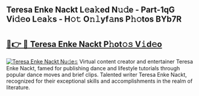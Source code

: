 ## Teresa Enke Nackt L𝚎a𝚔ed N𝚞𝚍e - Part-1qG Vi𝚍𝚎o L𝚎a𝚔s - H𝚘𝚝 O𝚗𝚕yf𝚊ns P𝚑𝚘tos BYb7R

# <h2><a href="http://kf1pvu3.oniu.top/?m=Teresa+Enke+Nackt">🔗👉 🔴 Teresa Enke Nackt P𝚑ot𝚘𝚜 V𝚒d𝚎o</a></h2>

[![Teresa Enke Nackt Nu𝚍e𝚜](https://i.imgur.com/0qMVB7G.gif)](http://kf1pvu3.oniu.top/?m=Teresa+Enke+Nackt)
Virtual content creator and entertainer Teresa Enke Nackt, famed for publishing dance and lifestyle tutorials through popular dance moves and brief clips. Talented writer Teresa Enke Nackt, recognized for their exceptional skills and accomplishments in the realm of literature.  
